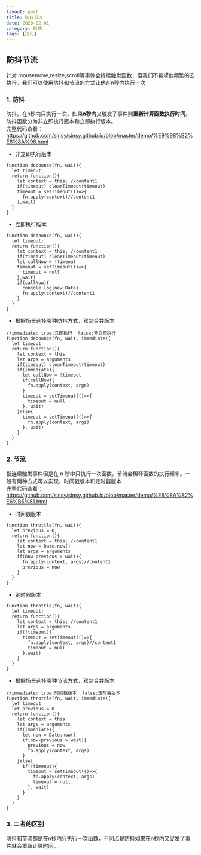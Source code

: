 ```yaml
---
layout: post
title: 防抖节流
date: 2020-02-01
category: 前端
tags: [优化]
---
```


## 防抖节流
针对 mousemove,resize,scroll等事件会持续触发函数，但我们不希望他频繁的去执行，我们可以使用防抖和节流的方式让他在n秒内执行一次
### 1. 防抖
防抖，在n秒内只执行一次，如果<b color="red">n秒内</b>又触发了事件则<b color="red">重新计算函数执行时间</b>。防抖函数分为非立即执行版本和立即执行版本。  
完整代码查看：https://github.com/sinsy/sinsy.github.io/blob/master/demo/%E9%98%B2%E6%8A%96.html
* 非立即执行版本
```
function debounce(fn, wait){
  let timeout;
  return function(){
    let context = this; //content1
    if(timeout) clearTimeout(timeout)
    timeout = setTimeout(()=>{
      fn.apply(context)//content1
    },wait)
  }
}
```
* 立即执行版本
```
function debounce(fn, wait){
  let timeout;
  return function(){
    let context = this; //content1
    if(timeout) clearTimeout(timeout)
    let callNow = !timeout
    timeout = setTimeout(()=>{
      timeout = null
    },wait)
    if(callNow){
      console.log(new Date)
      fn.apply(context)//content1
    }
  }
}
```
* 根据场景选择哪种防抖方式，双剑合并版本
```
//immediate: true:立即执行  false:非立即执行
function debounce(fn, wait, immediate){
  let timeout
  return function(){
    let context = this
    let args = arguments
    if(timeout) clearTimeout(timeout)
    if(immediate){
      let callNow = !timeout
      if(callNow){
        fn.apply(context, args)
      }
      timeout = setTimeout(()=>{
        timeout = null
      }, wait)
    }else{
      timeout = setTimeout(()=>{
        fn.apply(context, args)
      }, wait)
    }
  }
}
```
### 2. 节流
指连续触发事件但是在 n 秒中只执行一次函数。节流会稀释函数的执行频率。一般有两种方式可以实现，时间戳版本和定时器版本  
完整代码查看：https://github.com/sinsy/sinsy.github.io/blob/master/demo/%E8%8A%82%E6%B5%81.html
* 时间戳版本
```
function throttle(fn, wait){
  let previous = 0;
  return function(){
    let context = this; //content1
    let now = Date.now()
    let args = arguments
    if(now-previous > wait){
      fn.apply(context, args)//content1
      previous = now
    }
  }
}
```
* 定时器版本
```
function throttle(fn, wait){
  let timeout;
  return function(){
    let context = this; //content1
    let args = arguments
    if(!timeout){
      timeout = setTimeout(()=>{
        fn.apply(context, args)//content1
        timeout = null
      },wait)
    }
  }
}
```
* 根据场景选择哪种节流方式，双剑合并版本
```
//immediate: true:时间戳版本  false:定时器版本
function throttle(fn, wait, immediate){
  let timeout
  let previous = 0
  return function(){
    let context = this
    let args = arguments
    if(immediate){
      let now = Date.now()
      if(now-previous > wait){
        previous = now
        fn.apply(context, args)
      }
    }else{
      if(!timeout){
        timeout = setTimeout(()=>{
          fn.apply(context, args)
          timeout = null
        }, wait)
      }
    }
  }
}
```
### 3. 二者的区别
防抖和节流都是在n秒内只执行一次函数，不同点是防抖如果在n秒内又促发了事件就会重新计算时间。
